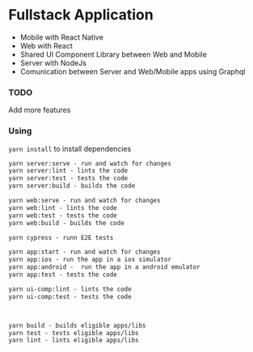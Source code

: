 # Fullstack Application

- Mobile with React Native
- Web with React
- Shared UI Component Library between Web and Mobile
- Server with NodeJs
- Comunication between Server and Web/Mobile apps using Graphql

### TODO

Add more features

### Using

`yarn install` to install dependencies

```txt
yarn server:serve - run and watch for changes
yarn server:lint - lints the code
yarn server:test - tests the code
yarn server:build - builds the code

yarn web:serve - run and watch for changes
yarn web:lint - lints the code
yarn web:test - tests the code
yarn web:build - builds the code

yarn cypress - runn E2E tests

yarn app:start - run and watch for changes
yarn app:ios - run the app in a ios simulator
yarn app:android -  run the app in a android emulator
yarn app:test - tests the code

yarn ui-comp:lint - lints the code
yarn ui-comp:test - tests the code



yarn build - builds eligible apps/libs
yarn test - tests eligible apps/libs
yarn lint - lints eligible apps/libs
```
